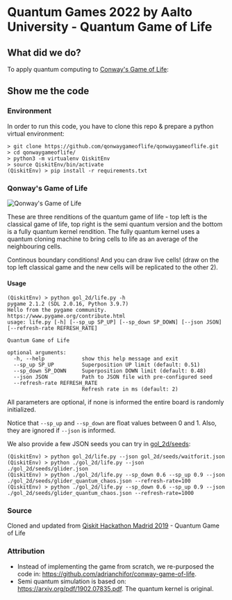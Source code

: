 # Quantum Games 2022 by Aalto University - Quantum Game of Life

## What did we do?

To apply quantum computing to [Conway's Game of Life](https://en.wikipedia.org/wiki/Conway%27s_Game_of_Life):

## Show me the code

### Environment

In order to run this code, you have to clone this repo & prepare a python virtual environment:

```
> git clone https://github.com/qonwaygameoflife/qonwaygameoflife.git
> cd qonwaygameoflife/
> python3 -m virtualenv QiskitEnv
> source QiskitEnv/bin/activate
(QiskitEnv) > pip install -r requirements.txt
```

### Qonway's Game of Life

![Qonway's Game of Life](https://raw.githubusercontent.com/qonwaygameoflife/qonwaygameoflife/master/images/life.jpeg)

These are three renditions of the quantum game of life - top left is the classical game of life, top right is the semi quantum version
and the bottom is a fully quantum kernel rendition. The fully quantum kernel uses a quantum cloning machine to bring cells to life as an average of the neighbouring cells.

Continous boundary conditions! And you can draw live cells! (draw on the top left classical game and the new cells will be replicated to the other 2).

#### Usage

```
(QiskitEnv) > python gol_2d/life.py -h
pygame 2.1.2 (SDL 2.0.16, Python 3.9.7)
Hello from the pygame community. https://www.pygame.org/contribute.html
usage: life.py [-h] [--sp_up SP_UP] [--sp_down SP_DOWN] [--json JSON] [--refresh-rate REFRESH_RATE]

Quantum Game of Life

optional arguments:
  -h, --help            show this help message and exit
  --sp_up SP_UP         Superposition UP limit (default: 0.51)
  --sp_down SP_DOWN     Superposition DOWN limit (default: 0.48)
  --json JSON           Path to JSON file with pre-configured seed
  --refresh-rate REFRESH_RATE
                        Refresh rate in ms (default: 2)
```

All parameters are optional, if none is informed the entire board is randomly initialized.

Notice that `--sp_up` and `--sp_down` are float values between 0 and 1. Also, they are ignored if `--json` is informed.

We also provide a few JSON seeds you can try in [gol_2d/seeds](https://github.com/qonwaygameoflife/qonwaygameoflife/tree/master/gol_2d/seeds):

```
(QiskitEnv) > python gol_2d/life.py --json gol_2d/seeds/waitforit.json
(QiskitEnv) > python ./gol_2d/life.py --json ./gol_2d/seeds/glider.json
(QiskitEnv) > python ./gol_2d/life.py --sp_down 0.6 --sp_up 0.9 --json ./gol_2d/seeds/glider_quantum_chaos.json --refresh-rate=100
(QiskitEnv) > python ./gol_2d/life.py --sp_down 0.6 --sp_up 0.9 --json ./gol_2d/seeds/glider_quantum_chaos.json --refresh-rate=1000
```


### Source

Cloned and updated from [Qiskit Hackathon Madrid 2019](https://madrid.qiskit.camp/) - Quantum Game of Life

### Attribution

* Instead of implementing the game from scratch, we re-purposed the code in: https://github.com/adrianchifor/conway-game-of-life.
* Semi quantum simulation is based on: https://arxiv.org/pdf/1902.07835.pdf. The quantum kernel is original.

